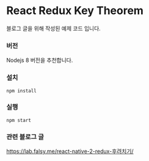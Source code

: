 # React Redux Key Theorem
블로그 글을 위해 작성된 예제 코드 입니다.

### 버전
Nodejs 8 버전을 추천합니다.

### 설치
```
npm install
```

### 실행
```
npm start
```

### 관련 블로그 글
https://lab.falsy.me/react-native-2-redux-후려치기/